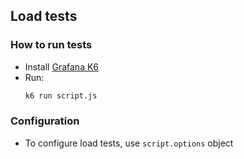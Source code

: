 ## Load tests
### How to run tests

* Install [Grafana K6](https://k6.io/docs/get-started/installation/)
* Run:
  ```sh
  k6 run script.js
  ```

### Configuration

* To configure load tests, use `script.options` object
